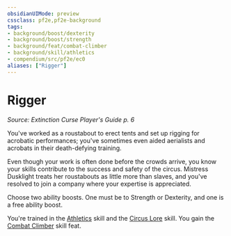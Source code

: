 ```yaml
---
obsidianUIMode: preview
cssclass: pf2e,pf2e-background
tags:
- background/boost/dexterity
- background/boost/strength
- background/feat/combat-climber
- background/skill/athletics
- compendium/src/pf2e/ec0
aliases: ["Rigger"]
---
```

# Rigger
*Source: Extinction Curse Player's Guide p. 6*  

You've worked as a roustabout to erect tents and set up rigging for acrobatic performances; you've sometimes even aided aerialists and acrobats in their death-defying training.

Even though your work is often done before the crowds arrive, you know your skills contribute to the success and safety of the circus. Mistress Dusklight treats her roustabouts as little more than slaves, and you've resolved to join a company where your expertise is appreciated.

Choose two ability boosts. One must be to Strength or Dexterity, and one is a free ability boost.

You're trained in the [Athletics](../../skills.md#Athletics) skill and the [Circus Lore](../../skills.md#Lore) skill. You gain the [Combat Climber](../../feats/combat-climber.md) skill feat.